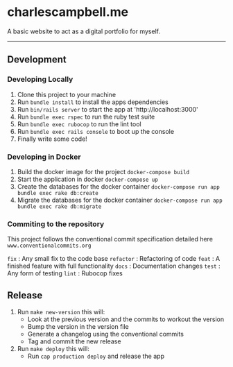 # charlescampbell.me

A basic website to act as a digital portfolio for myself.

---

## Development

### Developing Locally

1. Clone this project to your machine
2. Run `bundle install` to install the apps dependencies
3. Run `bin/rails server` to start the app at 'http://localhost:3000'
4. Run `bundle exec rspec` to run the ruby test suite
5. Run `bundle exec rubocop` to run the lint tool
6. Run `bundle exec rails console` to boot up the console
7. Finally write some code!

### Developing in Docker

1. Build the docker image for the project `docker-compose build`
2. Start the application in docker `docker-compose up`
3. Create the databases for the docker container `docker-compose run app bundle exec rake db:create`
4. Migrate the databases for the docker container `docker-compose run app bundle exec rake db:migrate`

### Commiting to the repository

This project follows the conventional commit specification detailed here
`www.conventionalcommits.org`

`fix` : Any small fix to the code base
`refactor` : Refactoring of code
`feat` : A finished feature with full functionality
`docs` : Documentation changes
`test` : Any form of testing
`lint` : Rubocop fixes

## Release

1. Run `make new-version` this will:
   - Look at the previous version and the commits to workout the version
   - Bump the version in the version file
   - Generate a changelog using the conventional commits
   - Tag and commit the new release
2. Run `make deploy` this will:
   - Run `cap production deploy` and release the app
